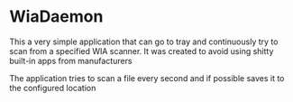# WiaDaemon

This a very simple application that can go to tray and continuously try to scan from a specified WIA scanner.
It was created to avoid using shitty built-in apps from manufacturers

The application tries to scan a file every second and if possible saves it to the configured location
